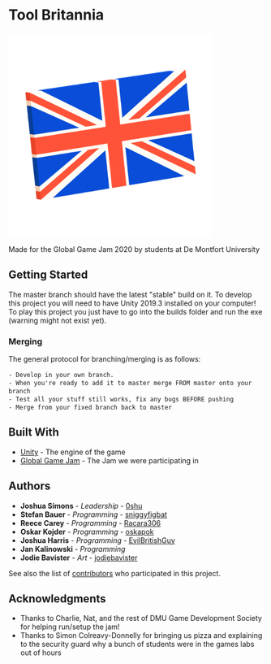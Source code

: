 # Tool Britannia

<img src = "/Assets/Art/HiResFlag.png" width="400"></img>

Made for the Global Game Jam 2020 by students at De Montfort University

## Getting Started

The master branch should have the latest "stable" build on it.
To develop this project you will need to have Unity 2019.3 installed on your computer!
To play this project you just have to go into the builds folder and run the exe (warning might not exist yet).

### Merging

The general protocol for branching/merging is as follows:
```
- Develop in your own branch.
- When you're ready to add it to master merge FROM master onto your branch
- Test all your stuff still works, fix any bugs BEFORE pushing
- Merge from your fixed branch back to master
```

## Built With

* [Unity](https://unity.com/) - The engine of the game
* [Global Game Jam](https://globalgamejam.org/) - The Jam we were participating in

## Authors

* **Joshua Simons** - *Leadership* - [0shu](https://github.com/0shu)
* **Stefan Bauer** - *Programming* - [sniggyfigbat](https://github.com/sniggyfigbat)
* **Reece Carey** - *Programming* - [Racara306](https://github.com/Racara306)
* **Oskar Kojder** - *Programming* - [oskapok](https://github.com/oskapok)
* **Joshua Harris** - *Programming* - [EvilBritishGuy](https://github.com/EvilBritishGuy)
* **Jan Kalinowski** - *Programming*
* **Jodie Bavister** - *Art* - [jodiebavister](https://github.com/jodiebavister)

See also the list of [contributors](https://github.com/0shu/GGJ2020/contributors) who participated in this project.

## Acknowledgments

* Thanks to Charlie, Nat, and the rest of DMU Game Development Society for helping run/setup the jam!
* Thanks to Simon Colreavy-Donnelly for bringing us pizza and explaining to the security guard why a bunch of students were in the games labs out of hours
